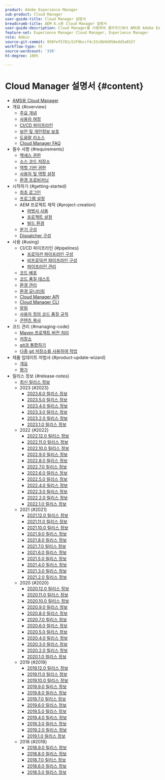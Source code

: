```yaml
---
product: Adobe Experience Manager
sub-product: Cloud Manager
user-guide-title: Cloud Manager 설명서
breadcrumb-title: AEM 6.x용 Cloud Manager 설명서
user-guide-description: Cloud Manager를 사용하여 클라우드에서 AMS용 Adobe Experience Manager를 자체 관리하는 방법에 대해 알아보십시오.
feature-set: Experience Manager Cloud Manager, Experience Manager
role: Admin
source-git-commit: 950fef5781c53f9bccf4c33c8b9d958edd5a0327
workflow-type: ht
source-wordcount: '339'
ht-degree: 100%

---
```



# Cloud Manager 설명서 {#content}

+ [AMS용 Cloud Manager](/help/introduction.md)
+ 개요 {#overview}
   + [주요 개념](/help/overview/key-concepts.md)
   + [사용자 여정](/help/overview/user-journey.md)
   + [CI/CD 파이프라인](/help/overview/ci-cd-pipelines.md)
   + [보안 및 개인정보 보호](/help/overview/security-and-privacy.md)
   + [도움말 리소스](/help/overview/help-resources.md)
   + [Cloud Manager FAQ](/help/overview/faqs.md)
+ 필수 사항 {#requirements}
   + [액세스 권한](/help/requirements/access-rights.md)
   + [소스 코드 저장소](/help/requirements/source-code-repository.md)
   + [역할 기반 권한](/help/requirements/role-based-permissions.md)
   + [사용자 및 역할 설정](/help/requirements/users-and-roles.md)
   + [환경 프로비저닝](/help/requirements/environment-provisioning.md)
+ 시작하기 {#getting-started}
   + [최초 로그인](/help/getting-started/first-time-login.md)
   + [프로그램 설정](/help/getting-started/program-setup.md)
   + AEM 프로젝트 제작 {#project-creation}
      + [마법사 사용](/help/getting-started/using-the-wizard.md)
      + [프로젝트 설정](/help/getting-started/project-setup.md)
      + [빌드 환경](/help/getting-started/build-environment.md)
   + [분기 구성](/help/getting-started/configuring-branches.md)
   + [Dispatcher 구성](/help/getting-started/dispatcher-configurations.md)
+ 사용 {#using}
   + CI/CD 파이프라인 {#pipelines}
      + [프로덕션 파이프라인 구성](/help/using/production-pipelines.md)
      + [비프로덕션 파이프라인 구성](/help/using/non-production-pipelines.md)
      + [파이프라인 관리](/help/using/managing-pipelines.md)
   + [코드 배포](/help/using/code-deployment.md)
   + [코드 품질 테스트](/help/using/code-quality-testing.md)
   + [환경 관리](/help/using/managing-environments.md)
   + [환경 모니터링](/help/using/monitoring-environments.md)
   + [Cloud Manager API](https://developer.adobe.com/experience-cloud/cloud-manager/reference/api/)
   + [Cloud Manager CLI](https://github.com/adobe/aio-cli-plugin-cloudmanager/blob/main/README.md)
   + [알림](/help/using/notifications.md)
   + [사용자 정의 코드 품질 규칙](/help/using/custom-code-quality-rules.md)
   + [콘텐츠 복사](/help/using/content-copy.md)
+ 코드 관리 {#managing-code}
   + [Maven 프로젝트 버전 처리](/help/managing-code/maven-project-version.md)
   + [저장소](/help/managing-code/repositories.md)
   + [git과 통합하기](/help/managing-code/git-integration.md)
   + [다중 git 저장소를 사용하여 작업](/help/managing-code/multiple-git-repos.md)
+ 제품 업데이트 마법사 {#product-update-wizard}
   + [개요](/help/product-update-wizard/overview.md)
   + [평가](/help/product-update-wizard/evaluation.md)
+ 릴리스 정보 {#release-notes}
   + [최신 릴리스 정보](/help/release-notes/current.md)
   + 2023 {#2023}
      + [2023.6.0 릴리스 정보](/help/release-notes/2023/2023-6-0.md)
      + [2023.5.0 릴리스 정보](/help/release-notes/2023/2023-5-0.md)
      + [2023.4.0 릴리스 정보](/help/release-notes/2023/2023-4-0.md)
      + [2023.3.0 릴리스 정보](/help/release-notes/2023/2023-3-0.md)
      + [2023.2.0 릴리스 정보](/help/release-notes/2023/2023-2-0.md)
      + [2023.1.0 릴리스 정보](/help/release-notes/2023/2023-1-0.md)
   + 2022 {#2022}
      + [2022.12.0 릴리스 정보](/help/release-notes/2022/2022-12-0.md)
      + [2022.11.0 릴리스 정보](/help/release-notes/2022/2022-11-0.md)
      + [2022.10.0 릴리스 정보](/help/release-notes/2022/2022-10-0.md)
      + [2022.9.0 릴리스 정보](/help/release-notes/2022/2022-9-0.md)
      + [2022.8.0 릴리스 정보](/help/release-notes/2022/2022-8-0.md)
      + [2022.7.0 릴리스 정보](/help/release-notes/2022/2022-7-0.md)
      + [2022.6.0 릴리스 정보](/help/release-notes/2022/2022-6-0.md)
      + [2022.5.0 릴리스 정보](/help/release-notes/2022/2022-5-0.md)
      + [2022.4.0 릴리스 정보](/help/release-notes/2022/2022-4-0.md)
      + [2022.3.0 릴리스 정보](/help/release-notes/2022/2022-3-0.md)
      + [2022.2.0 릴리스 정보](/help/release-notes/2022/2022-2-0.md)
      + [2022.1.0 릴리스 정보](/help/release-notes/2022/2022-1-0.md)
   + 2021 {#2021}
      + [2021.12.0 릴리스 정보](/help/release-notes/2021/2021-12-0.md)
      + [2021.11.0 릴리스 정보](/help/release-notes/2021/2021-11-0.md)
      + [2021.10.0 릴리스 정보](/help/release-notes/2021/2021-10-0.md)
      + [2021.9.0 릴리스 정보](/help/release-notes/2021/2021-9-0.md)
      + [2021.8.0 릴리스 정보](/help/release-notes/2021/2021-8-0.md)
      + [2021.7.0 릴리스 정보](/help/release-notes/2021/2021-7-0.md)
      + [2021.6.0 릴리스 정보](/help/release-notes/2021/2021-6-0.md)
      + [2021.5.0 릴리스 정보](/help/release-notes/2021/2021-5-0.md)
      + [2021.4.0 릴리스 정보](/help/release-notes/2021/2021-4-0.md)
      + [2021.3.0 릴리스 정보](/help/release-notes/2021/2021-3-0.md)
      + [2021.2.0 릴리스 정보](/help/release-notes/2021/2021-2-0.md)
   + 2020 {#2020}
      + [2020.12.0 릴리스 정보](/help/release-notes/2020/2020-12-0.md)
      + [2020.11.0 릴리스 정보](/help/release-notes/2020/2020-11-0.md)
      + [2020.10.0 릴리스 정보](/help/release-notes/2020/2020-10-0.md)
      + [2020.9.0 릴리스 정보](/help/release-notes/2020/2020-9-0.md)
      + [2020.8.0 릴리스 정보](/help/release-notes/2020/2020-8-0.md)
      + [2020.7.0 릴리스 정보](/help/release-notes/2020/2020-7-0.md)
      + [2020.6.0 릴리스 정보](/help/release-notes/2020/2020-6-0.md)
      + [2020.5.0 릴리스 정보](/help/release-notes/2020/2020-5-0.md)
      + [2020.4.0 릴리스 정보](/help/release-notes/2020/2020-4-0.md)
      + [2020.3.0 릴리스 정보](/help/release-notes/2020/2020-3-0.md)
      + [2020.2.0 릴리스 정보](/help/release-notes/2020/2020-2-0.md)
      + [2020.1.0 릴리스 정보](/help/release-notes/2020/2020-1-0.md)
   + 2019 {#2019}
      + [2019.12.0 릴리스 정보](/help/release-notes/2019/2019-12-0.md)
      + [2019.11.0 릴리스 정보](/help/release-notes/2019/2019-11-0.md)
      + [2019.10.0 릴리스 정보](/help/release-notes/2019/2019-10-0.md)
      + [2019.9.0 릴리스 정보](/help/release-notes/2019/2019-9-0.md)
      + [2019.8.0 릴리스 정보](/help/release-notes/2019/2019-8-0.md)
      + [2019.7.0 릴리스 정보](/help/release-notes/2019/2019-7-0.md)
      + [2019.6.0 릴리스 정보](/help/release-notes/2019/2019-6-0.md)
      + [2019.5.0 릴리스 정보](/help/release-notes/2019/2019-5-0.md)
      + [2019.4.0 릴리스 정보](/help/release-notes/2019/2019-4-0.md)
      + [2019.3.0 릴리스 정보](/help/release-notes/2019/2019-3-0.md)
      + [2019.2.0 릴리스 정보](/help/release-notes/2019/2019-2-0.md)
      + [2019.1.0 릴리스 정보](/help/release-notes/2019/2019-1-0.md)
   + 2018 {#2018}
      + [2018.9.0 릴리스 정보](/help/release-notes/2018/2018-9-0.md)
      + [2018.8.0 릴리스 정보](/help/release-notes/2018/2018-8-0.md)
      + [2018.7.0 릴리스 정보](/help/release-notes/2018/2018-7-0.md)
      + [2018.6.0 릴리스 정보](/help/release-notes/2018/2018-6-0.md)
      + [2018.5.0 릴리스 정보](/help/release-notes/2018/2018-5-0.md)
